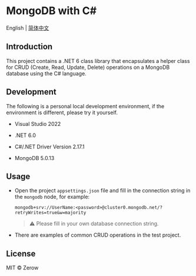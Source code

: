# MongoDB with C#

English | [简体中文](https://github.com/varm/dotnet.mongodb/blob/master/README.zh-CN.md)

## Introduction 

This project contains a .NET 6 class library that encapsulates a helper class for CRUD (Create, Read, Update, Delete) operations on a MongoDB database using the C# language.

## Development

The following is a personal local development environment, if the environment is different, please try it yourself.

* Visual Studio 2022

* .NET 6.0
* C#/.NET Driver Version 2.17.1
* MongoDB 5.0.13

## Usage

* Open the project `appsettings.json` file and fill in the connection string in the `mongodb` node, for example:

  ```
  mongodb+srv://UserName:<password>@cluster0.mongodb.net/?retryWrites=true&w=majority
  ```

  > ⚠ Please fill in your own database connection string.

* There are examples of common CRUD operations in the test project.

## License

MIT © Zerow